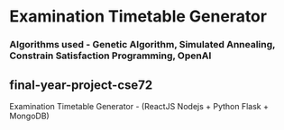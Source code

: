 # Examination Timetable Generator
### Algorithms used - Genetic Algorithm, Simulated Annealing, Constrain Satisfaction Programming, OpenAI 
## final-year-project-cse72
 Examination Timetable Generator - (ReactJS Nodejs + Python Flask + MongoDB)
